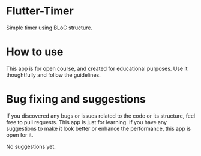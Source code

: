 # Flutter-Timer
Simple timer using BLoC structure.

# How to use 

This app is for open course, and created for educational purposes. Use it thoughtfully and follow the guidelines. 

# Bug fixing and suggestions 

If you discovered any bugs or issues related to the code or its structure, feel free to pull requests.
This app is just for learning. If you have any suggestions to make it look better or enhance the performance, this app is open for it. 

No suggestions yet.



